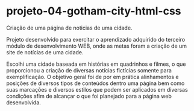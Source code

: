 # projeto-04-gotham-city-html-css
Criação de uma página de noticias de uma cidade.

Projeto desenvolvido para exercitar o aprendizado adquirido do terceiro módulo de desenvolvimento WEB, onde as metas foram a criação de um site de notícias de uma cidade.

Escolhi uma cidade baseada em histórias em quadrinhos e filmes, o que proporcionou a criação de diversas notícias fictícias somente para exemplificação.
O objetivo geral foi de por em prática alinhamentos e posições de diversos tipos de conteúdos dentro uma página bem como suas marcações e diversos estilos que podem ser aplicados em diversas condições afim de alcançar o que foi planejado para a página web desenvolvida.
